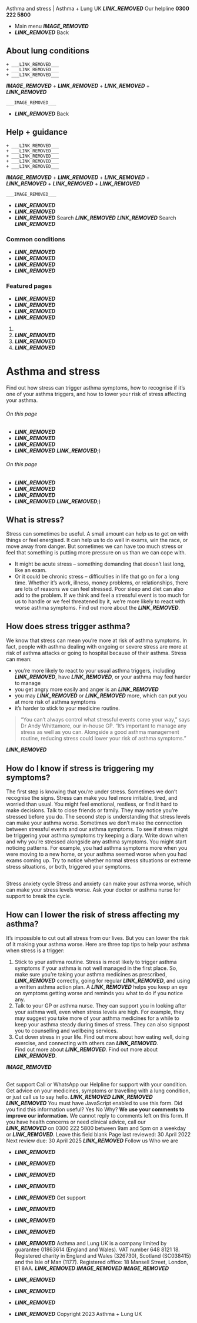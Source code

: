 
Asthma and stress | Asthma + Lung UK
 ___LINK_REMOVED___
 Our helpline **0300 222 5800**
* Main menu
___IMAGE_REMOVED___
* ___LINK_REMOVED___
 Back
 
## About lung conditions
	+ ___LINK_REMOVED___
	+ ___LINK_REMOVED___
	+ ___LINK_REMOVED___
___IMAGE_REMOVED___
	+ ___LINK_REMOVED___
	+ ___LINK_REMOVED___
	+ ___LINK_REMOVED___
	
	
	___IMAGE_REMOVED___
* ___LINK_REMOVED___
 Back
 
## Help + guidance
	+ ___LINK_REMOVED___
	+ ___LINK_REMOVED___
	+ ___LINK_REMOVED___
	+ ___LINK_REMOVED___
	+ ___LINK_REMOVED___
___IMAGE_REMOVED___
	+ ___LINK_REMOVED___
	+ ___LINK_REMOVED___
	+ ___LINK_REMOVED___
	+ ___LINK_REMOVED___
	+ ___LINK_REMOVED___
	
	
	___IMAGE_REMOVED___
* ___LINK_REMOVED___
* ___LINK_REMOVED___
* ___LINK_REMOVED___
Search
___LINK_REMOVED___ 
 ___LINK_REMOVED___
Search
___LINK_REMOVED___
### Common conditions
* ___LINK_REMOVED___
* ___LINK_REMOVED___
* ___LINK_REMOVED___
* ___LINK_REMOVED___
### Featured pages
* ___LINK_REMOVED___
* ___LINK_REMOVED___
* ___LINK_REMOVED___
* ___LINK_REMOVED___
1. 
3. ___LINK_REMOVED___
5. ___LINK_REMOVED___
7. ___LINK_REMOVED___
# Asthma and stress
Find out how stress can trigger asthma symptoms, how to recognise if it’s one of your asthma triggers, and how to lower your risk of stress affecting your asthma.
###### On this page
* ___LINK_REMOVED___
* ___LINK_REMOVED___
* ___LINK_REMOVED___
* ___LINK_REMOVED___
___LINK_REMOVED___;) 
###### On this page
* ___LINK_REMOVED___
* ___LINK_REMOVED___
* ___LINK_REMOVED___
* ___LINK_REMOVED___
___LINK_REMOVED___;) 
## What is stress?
Stress can sometimes be useful. A small amount can help us to get on with things or feel energised. It can help us to do well in exams, win the race, or move away from danger.
But sometimes we can have too much stress or feel that something is putting more pressure on us than we can cope with.
* It might be acute stress – something demanding that doesn’t last long, like an exam.
* Or it could be chronic stress – difficulties in life that go on for a long time.
Whether it’s work, illness, money problems, or relationships, there are lots of reasons we can feel stressed. Poor sleep and diet can also add to the problem.
If we think and feel a stressful event is too much for us to handle or we feel threatened by it, we’re more likely to react with worse asthma symptoms.
Find out more about the ___LINK_REMOVED___.
## How does stress trigger asthma?
We know that stress can mean you’re more at risk of asthma symptoms. In fact, people with asthma dealing with ongoing or severe stress are more at risk of asthma attacks or going to hospital because of their asthma.
Stress can mean:
* you’re more likely to react to your usual asthma triggers, including ___LINK_REMOVED___, have ___LINK_REMOVED___, or your asthma may feel harder to manage
* you get angry more easily and anger is an ___LINK_REMOVED___
* you may ___LINK_REMOVED___ or ___LINK_REMOVED___ more, which can put you at more risk of asthma symptoms
* it’s harder to stick to your medicine routine.
> “You can’t always control what stressful events come your way,” says Dr Andy Whittamore, our in-house GP. “It’s important to manage any stress as well as you can. Alongside a good asthma management routine, reducing stress could lower your risk of asthma symptoms.”
> 
> 
> 
___LINK_REMOVED___
## How do I know if stress is triggering my symptoms?
The first step is knowing that you’re under stress. Sometimes we don’t recognise the signs. Stress can make you feel more irritable, tired, and worried than usual. You might feel emotional, restless, or find it hard to make decisions. Talk to close friends or family. They may notice you’re stressed before you do.
The second step is understanding that stress levels can make your asthma worse. Sometimes we don’t make the connection between stressful events and our asthma symptoms.
To see if stress might be triggering your asthma symptoms try keeping a diary. Write down when and why you’re stressed alongside any asthma symptoms.
You might start noticing patterns. For example, you had asthma symptoms more when you were moving to a new home, or your asthma seemed worse when you had exams coming up. Try to notice whether normal stress situations or extreme stress situations, or both, triggered your symptoms.
## 
 Stress anxiety cycle
Stress and anxiety can make your asthma worse, which can make your stress levels worse. Ask your doctor or asthma nurse for support to break the cycle.
## How can I lower the risk of stress affecting my asthma?
It’s impossible to cut out all stress from our lives. But you can lower the risk of it making your asthma worse.
Here are three top tips to help your asthma when stress is a trigger:
1. Stick to your asthma routine. Stress is most likely to trigger asthma symptoms if your asthma is not well managed in the first place. So, make sure you’re taking your asthma medicines as prescribed, ___LINK_REMOVED___ correctly, going for regular ___LINK_REMOVED___, and using a written asthma action plan. A ___LINK_REMOVED___ helps you keep an eye on symptoms getting worse and reminds you what to do if you notice any.
2. Talk to your GP or asthma nurse. They can support you in looking after your asthma well, even when stress levels are high. For example, they may suggest you take more of your asthma medicines for a while to keep your asthma steady during times of stress. They can also signpost you to counselling and wellbeing services.
3. Cut down stress in your life. Find out more about how eating well, doing exercise, and connecting with others can ___LINK_REMOVED___.    
Find out more about ___LINK_REMOVED___.
Find out more about ___LINK_REMOVED___.
 
___IMAGE_REMOVED___
## 
 Get support
Call or WhatsApp our Helpline for support with your condition. Get advice on your medicines, symptoms or travelling with a lung condition, or just call us to say hello.
___LINK_REMOVED___
___LINK_REMOVED___
___LINK_REMOVED___
You must have JavaScript enabled to use this form.
Did you find this information useful?
Yes
No
Why?
**We use your comments to improve our information.** We cannot reply to comments left on this form. If you have health concerns or need clinical advice, call our ___LINK_REMOVED___ on 0300 222 5800 between 9am and 5pm on a weekday or ___LINK_REMOVED___.
Leave this field blank
Page last reviewed: 
30 April 2022
Next review due: 
30 April 2025
 ___LINK_REMOVED___
Follow us
 Who we are
 
* ___LINK_REMOVED___
* ___LINK_REMOVED___
* ___LINK_REMOVED___
* ___LINK_REMOVED___
* ___LINK_REMOVED___
 Get support
 
* ___LINK_REMOVED___
* ___LINK_REMOVED___
* ___LINK_REMOVED___
* ___LINK_REMOVED___
Asthma and Lung UK is a company limited by guarantee 01863614 (England and Wales). VAT number 648 8121 18.
Registered charity in England and Wales (326730), Scotland (SC038415) and the Isle of Man (1177). Registered office: 18 Mansell Street, London, E1 8AA.
___LINK_REMOVED___
___IMAGE_REMOVED___
___IMAGE_REMOVED___
* ___LINK_REMOVED___
* ___LINK_REMOVED___
* ___LINK_REMOVED___
* ___LINK_REMOVED___
 Copyright 2023 Asthma + Lung UK
 
